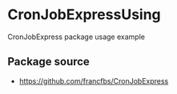 # CronJobExpressUsing
CronJobExpress package usage example

## Package source
* https://github.com/francfbs/CronJobExpress

